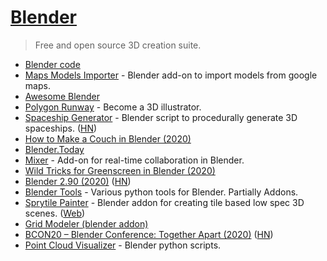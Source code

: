 # [Blender](https://www.blender.org)

> Free and open source 3D creation suite.

- [Blender code](https://github.com/blender/blender)
- [Maps Models Importer](https://github.com/eliemichel/MapsModelsImporter) - Blender add-on to import models from google maps.
- [Awesome Blender](https://github.com/agmmnn/awesome-blender)
- [Polygon Runway](https://polygonrunway.com/) - Become a 3D illustrator.
- [Spaceship Generator](https://github.com/a1studmuffin/SpaceshipGenerator) - Blender script to procedurally generate 3D spaceships. ([HN](https://news.ycombinator.com/item?id=23373107))
- [How to Make a Couch in Blender (2020)](https://www.youtube.com/watch?v=Y4whyFTilsA)
- [Blender.Today](https://blender.community/c/today)
- [Mixer](https://github.com/ubisoft/mixer) - Add-on for real-time collaboration in Blender.
- [Wild Tricks for Greenscreen in Blender (2020)](https://www.youtube.com/watch?v=RxD6H3ri8RI)
- [Blender 2.90 (2020)](https://www.blender.org/download/releases/2-90/) ([HN](https://news.ycombinator.com/item?id=24334024))
- [Blender Tools](https://github.com/LeanderSilur/Blender-Tools) - Various python tools for Blender. Partially Addons.
- [Sprytile Painter](https://github.com/Sprytile/Sprytile) - Blender addon for creating tile based low spec 3D scenes. ([Web](https://jeiel.itch.io/sprytile))
- [Grid Modeler (blender addon)](https://gumroad.com/l/VthLyO)
- [BCON20 – Blender Conference: Together Apart (2020)](https://www.youtube.com/watch?v=uEjmbsiflMU) ([HN](https://news.ycombinator.com/item?id=24951550))
- [Point Cloud Visualizer](https://github.com/uhlik/bpy) - Blender python scripts.
